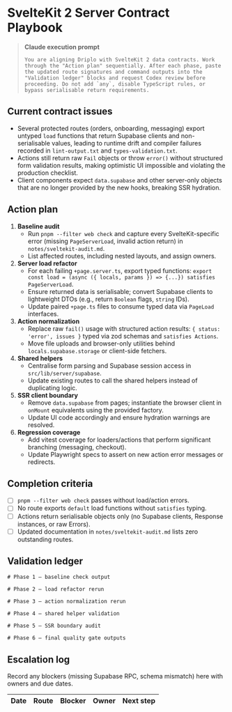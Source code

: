 # SvelteKit 2 Server Contract Playbook

> **Claude execution prompt**  
> ```
> You are aligning Driplo with SvelteKit 2 data contracts. Work through the "Action plan" sequentially. After each phase, paste the updated route signatures and command outputs into the "Validation ledger" blocks and request Codex review before proceeding. Do not add `any`, disable TypeScript rules, or bypass serialisable return requirements.
> ```

## Current contract issues
- Several protected routes (orders, onboarding, messaging) export untyped `load` functions that return Supabase clients and non-serialisable values, leading to runtime drift and compiler failures recorded in `lint-output.txt` and `types-validation.txt`.
- Actions still return raw `Fail` objects or throw `error()` without structured form validation results, making optimistic UI impossible and violating the production checklist.
- Client components expect `data.supabase` and other server-only objects that are no longer provided by the new hooks, breaking SSR hydration.

## Action plan
1. **Baseline audit**  
   - Run `pnpm --filter web check` and capture every SvelteKit-specific error (missing `PageServerLoad`, invalid action return) in `notes/sveltekit-audit.md`.  
   - List affected routes, including nested layouts, and assign owners.
2. **Server load refactor**  
   - For each failing `+page.server.ts`, export typed functions: `export const load = (async ({ locals, params }) => {...}) satisfies PageServerLoad`.  
   - Ensure returned data is serialisable; convert Supabase clients to lightweight DTOs (e.g., return `Boolean` flags, `string` IDs).  
   - Update paired `+page.ts` files to consume typed data via `PageLoad` interfaces.
3. **Action normalization**  
   - Replace raw `fail()` usage with structured action results: `{ status: 'error', issues }` typed via zod schemas and `satisfies Actions`.  
   - Move file uploads and browser-only utilities behind `locals.supabase.storage` or client-side fetchers.
4. **Shared helpers**  
   - Centralise form parsing and Supabase session access in `src/lib/server/supabase`.  
   - Update existing routes to call the shared helpers instead of duplicating logic.
5. **SSR client boundary**  
   - Remove `data.supabase` from pages; instantiate the browser client in `onMount` equivalents using the provided factory.  
   - Update UI code accordingly and ensure hydration warnings are resolved.
6. **Regression coverage**  
   - Add vitest coverage for loaders/actions that perform significant branching (messaging, checkout).  
   - Update Playwright specs to assert on new action error messages or redirects.

## Completion criteria
- [ ] `pnpm --filter web check` passes without load/action errors.
- [ ] No route exports `default` load functions without `satisfies` typing.
- [ ] Actions return serialisable objects only (no Supabase clients, Response instances, or raw Errors).
- [ ] Updated documentation in `notes/sveltekit-audit.md` lists zero outstanding routes.

## Validation ledger
```text
# Phase 1 – baseline check output

```
```text
# Phase 2 – load refactor rerun

```
```text
# Phase 3 – action normalization rerun

```
```text
# Phase 4 – shared helper validation

```
```text
# Phase 5 – SSR boundary audit

```
```text
# Phase 6 – final quality gate outputs

```

## Escalation log
Record any blockers (missing Supabase RPC, schema mismatch) here with owners and due dates.

| Date | Route | Blocker | Owner | Next step |
| ---- | ----- | ------- | ----- | --------- |

